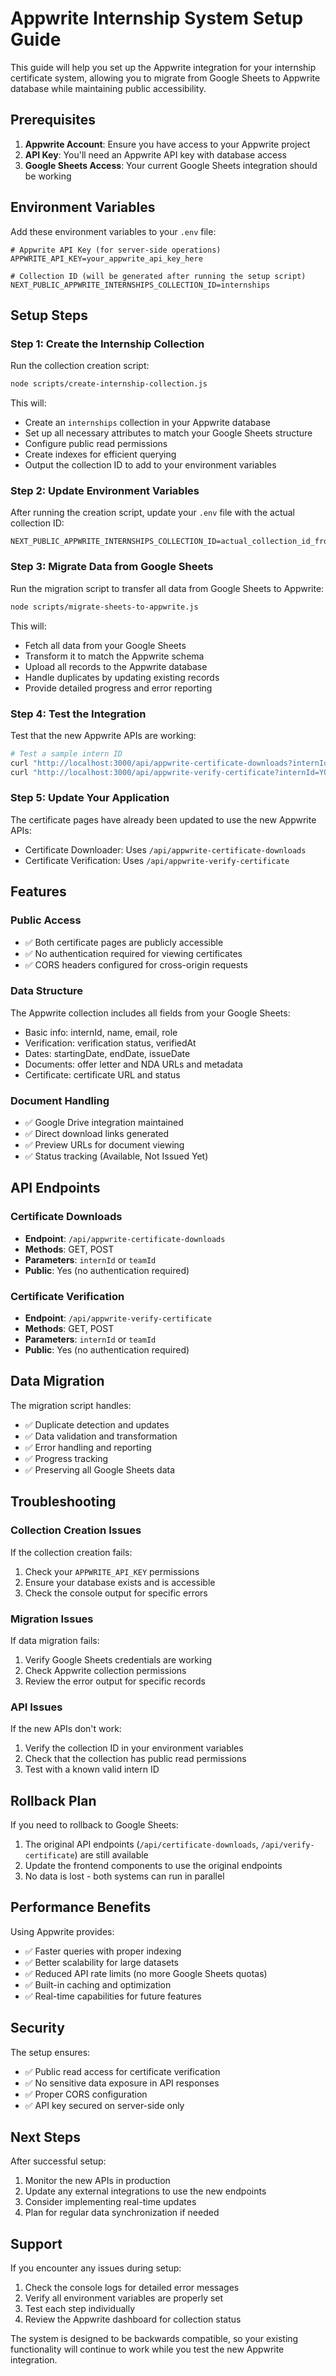 # Appwrite Internship System Setup Guide

This guide will help you set up the Appwrite integration for your internship certificate system, allowing you to migrate from Google Sheets to Appwrite database while maintaining public accessibility.

## Prerequisites

1. **Appwrite Account**: Ensure you have access to your Appwrite project
2. **API Key**: You'll need an Appwrite API key with database access
3. **Google Sheets Access**: Your current Google Sheets integration should be working

## Environment Variables

Add these environment variables to your `.env` file:

```env
# Appwrite API Key (for server-side operations)
APPWRITE_API_KEY=your_appwrite_api_key_here

# Collection ID (will be generated after running the setup script)
NEXT_PUBLIC_APPWRITE_INTERNSHIPS_COLLECTION_ID=internships
```

## Setup Steps

### Step 1: Create the Internship Collection

Run the collection creation script:

```bash
node scripts/create-internship-collection.js
```

This will:
- Create an `internships` collection in your Appwrite database
- Set up all necessary attributes to match your Google Sheets structure
- Configure public read permissions
- Create indexes for efficient querying
- Output the collection ID to add to your environment variables

### Step 2: Update Environment Variables

After running the creation script, update your `.env` file with the actual collection ID:

```env
NEXT_PUBLIC_APPWRITE_INTERNSHIPS_COLLECTION_ID=actual_collection_id_from_step_1
```

### Step 3: Migrate Data from Google Sheets

Run the migration script to transfer all data from Google Sheets to Appwrite:

```bash
node scripts/migrate-sheets-to-appwrite.js
```

This will:
- Fetch all data from your Google Sheets
- Transform it to match the Appwrite schema
- Upload all records to the Appwrite database
- Handle duplicates by updating existing records
- Provide detailed progress and error reporting

### Step 4: Test the Integration

Test that the new Appwrite APIs are working:

```bash
# Test a sample intern ID
curl "http://localhost:3000/api/appwrite-certificate-downloads?internId=YOUR_TEST_INTERN_ID"
curl "http://localhost:3000/api/appwrite-verify-certificate?internId=YOUR_TEST_INTERN_ID"
```

### Step 5: Update Your Application

The certificate pages have already been updated to use the new Appwrite APIs:
- Certificate Downloader: Uses `/api/appwrite-certificate-downloads`
- Certificate Verification: Uses `/api/appwrite-verify-certificate`

## Features

### Public Access
- ✅ Both certificate pages are publicly accessible
- ✅ No authentication required for viewing certificates
- ✅ CORS headers configured for cross-origin requests

### Data Structure
The Appwrite collection includes all fields from your Google Sheets:
- Basic info: internId, name, email, role
- Verification: verification status, verifiedAt
- Dates: startingDate, endDate, issueDate
- Documents: offer letter and NDA URLs and metadata
- Certificate: certificate URL and status

### Document Handling
- ✅ Google Drive integration maintained
- ✅ Direct download links generated
- ✅ Preview URLs for document viewing
- ✅ Status tracking (Available, Not Issued Yet)

## API Endpoints

### Certificate Downloads
- **Endpoint**: `/api/appwrite-certificate-downloads`
- **Methods**: GET, POST
- **Parameters**: `internId` or `teamId`
- **Public**: Yes (no authentication required)

### Certificate Verification
- **Endpoint**: `/api/appwrite-verify-certificate`
- **Methods**: GET, POST
- **Parameters**: `internId` or `teamId`
- **Public**: Yes (no authentication required)

## Data Migration

The migration script handles:
- ✅ Duplicate detection and updates
- ✅ Data validation and transformation
- ✅ Error handling and reporting
- ✅ Progress tracking
- ✅ Preserving all Google Sheets data

## Troubleshooting

### Collection Creation Issues
If the collection creation fails:
1. Check your `APPWRITE_API_KEY` permissions
2. Ensure your database exists and is accessible
3. Check the console output for specific errors

### Migration Issues
If data migration fails:
1. Verify Google Sheets credentials are working
2. Check Appwrite collection permissions
3. Review the error output for specific records

### API Issues
If the new APIs don't work:
1. Verify the collection ID in your environment variables
2. Check that the collection has public read permissions
3. Test with a known valid intern ID

## Rollback Plan

If you need to rollback to Google Sheets:
1. The original API endpoints (`/api/certificate-downloads`, `/api/verify-certificate`) are still available
2. Update the frontend components to use the original endpoints
3. No data is lost - both systems can run in parallel

## Performance Benefits

Using Appwrite provides:
- ✅ Faster queries with proper indexing
- ✅ Better scalability for large datasets
- ✅ Reduced API rate limits (no more Google Sheets quotas)
- ✅ Built-in caching and optimization
- ✅ Real-time capabilities for future features

## Security

The setup ensures:
- ✅ Public read access for certificate verification
- ✅ No sensitive data exposure in API responses
- ✅ Proper CORS configuration
- ✅ API key secured on server-side only

## Next Steps

After successful setup:
1. Monitor the new APIs in production
2. Update any external integrations to use the new endpoints
3. Consider implementing real-time updates
4. Plan for regular data synchronization if needed

## Support

If you encounter any issues during setup:
1. Check the console logs for detailed error messages
2. Verify all environment variables are properly set
3. Test each step individually
4. Review the Appwrite dashboard for collection status

The system is designed to be backwards compatible, so your existing functionality will continue to work while you test the new Appwrite integration.
